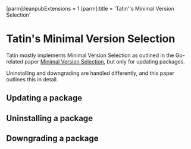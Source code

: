 [parm]:leanpubExtensions = 1
[parm]:title             = 'Tatin''s Minimal Version Selection'


# Tatin's Minimal Version Selection


Tatin mostly implements Minimal Version Selection as outlined in the Go-related paper [Minimal Version Selection](https://research.swtch.com/vgo-mvs), but only for updating packages. 

Uninstalling and downgrading are handled differently, and this paper outlines this in detail.


## Updating a package


## Uninstalling a package


## Downgrading a package
